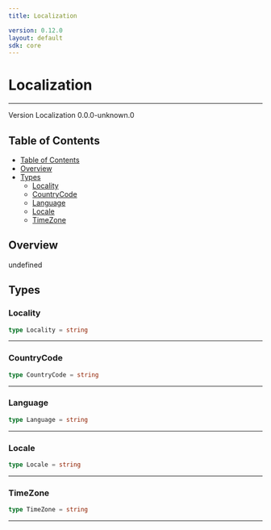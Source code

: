 ```yaml
---
title: Localization

version: 0.12.0
layout: default
sdk: core
---
```


# Localization
---
Version Localization 0.0.0-unknown.0

## Table of Contents
   - [Table of Contents](#table-of-contents)
   - [Overview](#overview)
   - [Types](#types)
     - [Locality](#locality)
     - [CountryCode](#countrycode)
     - [Language](#language)
     - [Locale](#locale)
     - [TimeZone](#timezone)


## Overview
 undefined

## Types

### Locality



```typescript
type Locality = string
```



---

### CountryCode



```typescript
type CountryCode = string
```



---

### Language



```typescript
type Language = string
```



---

### Locale



```typescript
type Locale = string
```



---

### TimeZone



```typescript
type TimeZone = string
```



---
